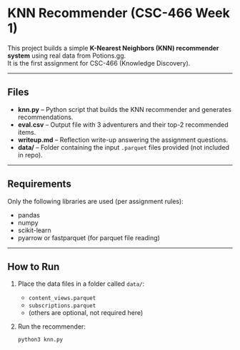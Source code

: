 # KNN Recommender (CSC-466 Week 1)

This project builds a simple **K-Nearest Neighbors (KNN) recommender system** using real data from Potions.gg.  
It is the first assignment for CSC-466 (Knowledge Discovery).

---

## Files
- **knn.py** – Python script that builds the KNN recommender and generates recommendations.  
- **eval.csv** – Output file with 3 adventurers and their top-2 recommended items.  
- **writeup.md** – Reflection write-up answering the assignment questions.  
- **data/** – Folder containing the input `.parquet` files provided (not included in repo).  

---

## Requirements
Only the following libraries are used (per assignment rules):
- pandas  
- numpy  
- scikit-learn  
- pyarrow or fastparquet (for parquet file reading)  

---

## How to Run
1. Place the data files in a folder called `data/`:
   - `content_views.parquet`  
   - `subscriptions.parquet`  
   - (others are optional, not required here)  

2. Run the recommender:
   ```bash
   python3 knn.py
